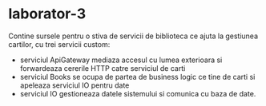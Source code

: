 # laborator-3

Contine sursele pentru o stiva de servicii de biblioteca ce ajuta la gestiunea cartilor, cu trei servicii custom:

- serviciul ApiGateway mediaza accesul cu lumea exterioara si forwardeaza cererile HTTP catre serviciul de carti
- serviciul Books se ocupa de partea de business logic ce tine de carti si apeleaza serviciul IO pentru date
- serviciul IO gestioneaza datele sistemului si comunica cu baza de date.